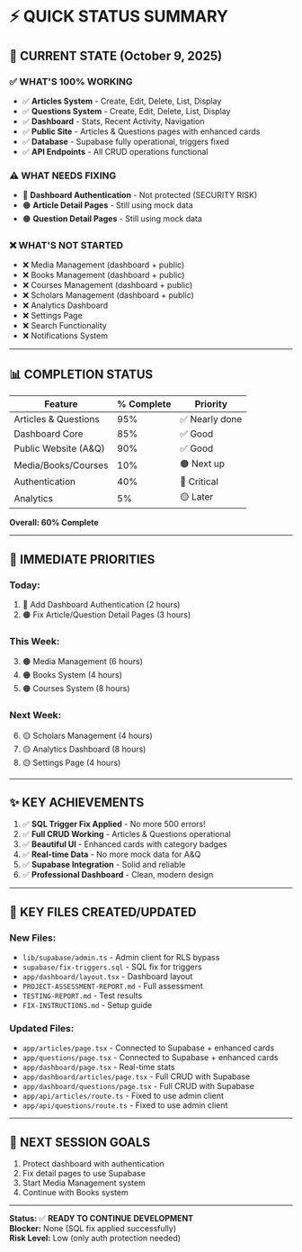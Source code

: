 # ⚡ QUICK STATUS SUMMARY

## 🎯 **CURRENT STATE (October 9, 2025)**

### ✅ **WHAT'S 100% WORKING**

- ✅ **Articles System** - Create, Edit, Delete, List, Display
- ✅ **Questions System** - Create, Edit, Delete, List, Display
- ✅ **Dashboard** - Stats, Recent Activity, Navigation
- ✅ **Public Site** - Articles & Questions pages with enhanced cards
- ✅ **Database** - Supabase fully operational, triggers fixed
- ✅ **API Endpoints** - All CRUD operations functional

### ⚠️ **WHAT NEEDS FIXING**

- 🔴 **Dashboard Authentication** - Not protected (SECURITY RISK)
- 🟠 **Article Detail Pages** - Still using mock data
- 🟠 **Question Detail Pages** - Still using mock data

### ❌ **WHAT'S NOT STARTED**

- ❌ Media Management (dashboard + public)
- ❌ Books Management (dashboard + public)
- ❌ Courses Management (dashboard + public)
- ❌ Scholars Management (dashboard + public)
- ❌ Analytics Dashboard
- ❌ Settings Page
- ❌ Search Functionality
- ❌ Notifications System

---

## 📊 **COMPLETION STATUS**

| Feature              | % Complete | Priority       |
| -------------------- | ---------- | -------------- |
| Articles & Questions | 95%        | ✅ Nearly done |
| Dashboard Core       | 85%        | ✅ Good        |
| Public Website (A&Q) | 90%        | ✅ Good        |
| Media/Books/Courses  | 10%        | 🟠 Next up     |
| Authentication       | 40%        | 🔴 Critical    |
| Analytics            | 5%         | 🟡 Later       |

**Overall: 60% Complete**

---

## 🚀 **IMMEDIATE PRIORITIES**

### **Today:**

1. 🔴 Add Dashboard Authentication (2 hours)
2. 🟠 Fix Article/Question Detail Pages (3 hours)

### **This Week:**

3. 🟠 Media Management (6 hours)
4. 🟠 Books System (4 hours)
5. 🟠 Courses System (8 hours)

### **Next Week:**

6. 🟡 Scholars Management (4 hours)
7. 🟡 Analytics Dashboard (8 hours)
8. 🟡 Settings Page (4 hours)

---

## ✨ **KEY ACHIEVEMENTS**

1. ✅ **SQL Trigger Fix Applied** - No more 500 errors!
2. ✅ **Full CRUD Working** - Articles & Questions operational
3. ✅ **Beautiful UI** - Enhanced cards with category badges
4. ✅ **Real-time Data** - No more mock data for A&Q
5. ✅ **Supabase Integration** - Solid and reliable
6. ✅ **Professional Dashboard** - Clean, modern design

---

## 📁 **KEY FILES CREATED/UPDATED**

### **New Files:**

- `lib/supabase/admin.ts` - Admin client for RLS bypass
- `supabase/fix-triggers.sql` - SQL fix for triggers
- `app/dashboard/layout.tsx` - Dashboard layout
- `PROJECT-ASSESSMENT-REPORT.md` - Full assessment
- `TESTING-REPORT.md` - Test results
- `FIX-INSTRUCTIONS.md` - Setup guide

### **Updated Files:**

- `app/articles/page.tsx` - Connected to Supabase + enhanced cards
- `app/questions/page.tsx` - Connected to Supabase + enhanced cards
- `app/dashboard/page.tsx` - Real-time stats
- `app/dashboard/articles/page.tsx` - Full CRUD with Supabase
- `app/dashboard/questions/page.tsx` - Full CRUD with Supabase
- `app/api/articles/route.ts` - Fixed to use admin client
- `app/api/questions/route.ts` - Fixed to use admin client

---

## 🎯 **NEXT SESSION GOALS**

1. Protect dashboard with authentication
2. Fix detail pages to use Supabase
3. Start Media Management system
4. Continue with Books system

---

**Status:** ✅ **READY TO CONTINUE DEVELOPMENT**  
**Blocker:** None (SQL fix applied successfully)  
**Risk Level:** Low (only auth protection needed)
